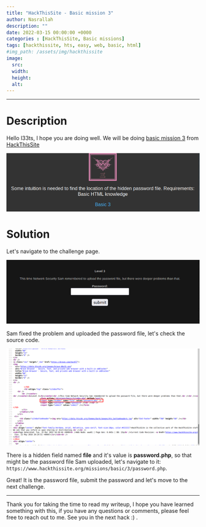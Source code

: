 ```yaml
---
title: "HackThisSite - Basic mission 3"
author: Nasrallah
description: ""
date: 2022-03-15 00:00:00 +0000
categories : [HackThisSite, Basic missions]
tags: [hackthissite, hts, easy, web, basic, html]
#img_path: /assets/img/hackthissite
image:
  src:
  width:
  height:
  alt:
---
```



---


# **Description**

Hello l33ts, I hope you are doing well. We will be doing [basic mission 3](https://www.hackthissite.org/missions/basic/3/) from [HackThisSite](https://www.hackthissite.org/)

![banner](/assets/img/hackthissite/basic/bm3/banner3.png)

# **Solution**

Let's navigate to the challenge page.

![as](/assets/img/hackthissite/basic/bm3/level3.png)

Sam fixed the problem and uploaded the password file, let's check the source code.

![pass](/assets/img/hackthissite/basic/bm3/pass.png)

There is a hidden field named **file** and it's value is **password.php**, so that might be the password file Sam uploaded, let's navigate to it: `https://www.hackthissite.org/missions/basic/3/password.php`.

Great! It is the password file, submit the password and let's move to the next challenge.

---

Thank you for taking the time to read my writeup, I hope you have learned something with this, if you have any questions or comments, please feel free to reach out to me. See you in the next hack :) .
